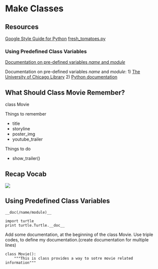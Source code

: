 # Make Classes
## Resources
[Google Style Guide for Python](https://google.github.io/styleguide/pyguide.html)
[fresh_tomatoes.py](https://github.com/adarsh0806/ud036_StarterCode/blob/master/fresh_tomatoes.py)

### Using Predefined Class Variables
[Documentation on pre-defined variables _name_ and _module_](http://www2.lib.uchicago.edu/keith/courses/python/class/5/)  

Documentation on pre-defined variables _name_ and _module_: 1) [The University of Chicago Library](http://www2.lib.uchicago.edu/keith/courses/python/class/5/) 2) [Python documentation](https://docs.python.org/2/reference/datamodel.html)

## What Should Class Movie Remember?
class Movie  

Things to remember
- title
- storyline
- poster_img
- youtube_trailer

Things to do
- show_trailer()

## Recap Vocab
![](https://s23.postimg.io/tlvgsbiqz/Screen_Shot_2014_04_18_at_4_52_12_PM.png)

## Using Predefined Class Variables
```__doc(/name/module)__ ```

```
import turtle
print turtle.Turtle.__doc__
```

Add some documentation, at the beginning of the class Movie.
Use triple codes, to define my documentation.(create documentation for multiple lines)

```
class Movie():
	"""This is class provides a way to sotre movie related information"""
```